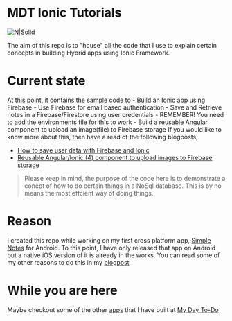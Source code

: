 # MDT Ionic Tutorials
[![N|Solid](https://mydaytodo.com/wp-content/uploads/2018/08/MDTicon-1-150x150.png)](https://mydaytodo.com/)

The aim of this repo is to "house" all the code that I use to explain certain concepts in building Hybrid apps using Ionic Framework. 
# Current state
At this point, it contains the sample code to 
    - Build an Ionic app using Firebase
    - Use Firebase for email based authentication
    - Save and Retrieve notes in a Firebase/Firestore using user credentials
    - REMEMBER! You need to add the environments file for this to work
    - Build a reusable Angular component to upload an image(file) to Firebase storage
If you would like to know more about this, then have a read of the following blogposts, 
- [How to save user data with Firebase and Ionic]
- [Reusable Angular/Ionic (4) component to upload images to Firebase storage]

> Please keep in mind, the purpose of the code here is to demonstrate a conept of how to do certain things in a NoSql database. This is by no means the most effcient way of doing things.

# Reason
I created this repo while working on my first cross platform app, [Simple Notes] for Android. To this point, I have only released that app on Android but a native iOS version of it is already in the works. You can read some of my other reasons to do this in my [blogpost]

# While you are here
Maybe checkout some of the other [apps] that I have built at [My Day To-Do]


[apps]: https://mydaytodo.com/apps/
[My Day To-Do]: https://mydaytodo.com/
[How to save user data with Firebase and Ionic]: https://mydaytodo.com/2019/07/26/how-to-save-user-data-with-firebase-ionic/
[Reusable Angular/Ionic (4) component to upload images to Firebase storage]: https://mydaytodo.com/angular-ionic-component-upload-images-to-cloud/
[blogpost]: https://mydaytodo.com/2019/07/26/how-to-save-user-data-with-firebase-ionic/
[Simple Notes]: https://play.google.com/store/apps/details?id=com.mydaytodo.simplenotes
